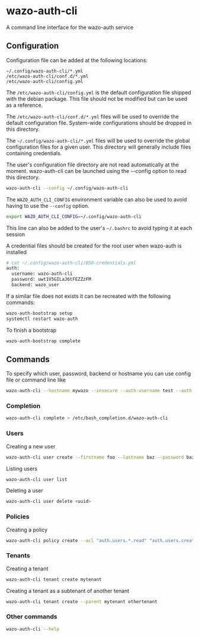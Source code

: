 # wazo-auth-cli
A command line interface for the wazo-auth service

## Configuration

Configuration file can be added at the following locations:

```
~/.config/wazo-auth-cli/*.yml
/etc/wazo-auth-cli/conf.d/*.yml
/etc/wazo-auth-cli/config.yml
```

The `/etc/wazo-auth-cli/config.yml` is the default configuration file shipped with the debian package. This file should not be modified but can be used as a reference.

The `/etc/wazo-auth-cli/conf.d/*.yml` files will be used to override the default configuration file. System-wide configurations should be dropped in this directory.

The `~/.config/wazo-auth-cli/*.yml` files will be used to override the global configuration files for a given user. This directory will generally include files containing credentials.

The user's configuration file directory are not read automatically at the moment. wazo-auth-cli can be launched using the --config option to read this directory.

```sh
wazo-auth-cli --config ~/.config/wazo-auth-cli
```

The `WAZO_AUTH_CLI_CONFIG` environment variable can also be used to avoid having to use the `--config` option.

```sh
export WAZO_AUTH_CLI_CONFIG=~/.config/wazo-auth-cli
```

This line can also be added to the user's `~/.bashrc` to avoid typing it at each session

A credential files should be created for the root user when wazo-auth is installed

```sh
# cat ~/.config/wazo-auth-cli/050-credentials.yml
auth:
  username: wazo-auth-cli
  password: uwt1V5GILaJ6tFEZZzFM
  backend: wazo_user
```

If a similar file does not exists it can be recreated with the following commands:

```sh
wazo-auth-bootstrap setup
systemctl restart wazo-auth
```

To finish a bootstrap

```sh
wazo-auth-bootstrap complete
```


## Commands

To specify which user, password, backend or hostname you can use config file or command line like

```sh
wazo-auth-cli --hostname mywazo --insecure --auth-username test --auth-password test --backend wazo_user <command> <args>
```

### Completion

```sh
wazo-auth-cli complete > /etc/bash_completion.d/wazo-auth-cli
```

### Users

Creating a new user

```sh
wazo-auth-cli user create --firstname foo --lastname baz --password baz --email "baz@example.com" baz
```

Listing users

```sh
wazo-auth-cli user list
```

Deleting a user

```sh
wazo-auth-cli user delete <uuid>
```

### Policies

Creating a policy

```sh
wazo-auth-cli policy create --acl "auth.users.*.read" "auth.users.create" -- mypolicy
```

### Tenants

Creating a tenant

```sh
wazo-auth-cli tenant create mytenant
```

Creating a tenant as a subtenant of another tenant

```sh
wazo-auth-cli tenant create --parent mytenant othertenant
```

### Other commands

```sh
wazo-auth-cli --help
```
